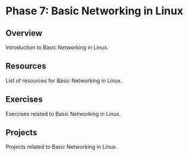 # Phase 7: Basic Networking in Linux

## Overview

Introduction to Basic Networking in Linux.

## Resources

List of resources for Basic Networking in Linux.

## Exercises

Exercises related to Basic Networking in Linux.

## Projects

Projects related to Basic Networking in Linux.
